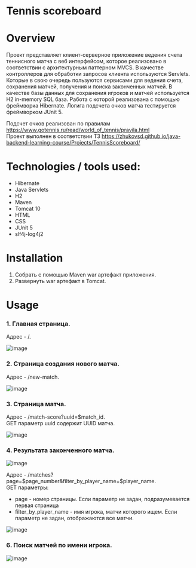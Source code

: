 # Tennis scoreboard

# Overview
Проект представляет клиент-серверное приложение ведения счета теннисного матча с веб интерфейсом, которое реализовано в соответствии с архитектурным паттерном MVCS.
В качестве контроллеров для обработки запросов клиента используются Servlets. Которые в свою очередь пользуются сервисами для ведения счета, сохранения матчей,
получения и поиска законченных матчей. В качестве базы данных для сохранения игроков и матчей используется H2 in-memory SQL база.
Работа с которой реализована с помощью фреймворка Hibernate. Логига подсчета очков матча тестируется фреймворком JUnit 5.

Подсчет очков реализован по правилам https://www.gotennis.ru/read/world_of_tennis/pravila.html  
Проект выполнен в соответствии ТЗ https://zhukovsd.github.io/java-backend-learning-course/Projects/TennisScoreboard/

# Technologies / tools used:
- Hibernate
- Java Servlets
- H2
- Maven
- Tomcat 10
- HTML
- CSS
- JUnit 5
- slf4j-log4j2

# Installation
1. Собрать c помощью Maven war артефакт приложения.
2. Развернуть war артефакт в Tomcat.

# Usage
### 1. Главная страница.  
  Адрес - /.  

  ![image](https://github.com/Nikitavj/Scoreboard/assets/134765675/6b1a31fb-0ff3-4f7e-8a31-f2f184f17663)

### 2. Страница создания нового матча.  
  Адрес - /new-match.

  ![image](https://github.com/Nikitavj/Scoreboard/assets/134765675/e87a903d-0803-4ba5-91e6-588d0190ec36)

### 3. Страница матча.  
   Адрес - /match-score?uuid=$match_id.  
   GET параметр uuid содержит UUID матча.
   
  ![image](https://github.com/Nikitavj/Scoreboard/assets/134765675/75abef11-912a-449d-ad76-0bfa2f3f5d83)

### 4. Результата законченного матча.

  ![image](https://github.com/Nikitavj/Scoreboard/assets/134765675/4f14bd39-a3ea-42cf-90ae-108d85154cb6)

   Адрес - /matches?page=$page_number&filter_by_player_name=$player_name.  
   GET параметры:  
   + page - номер страницы. Если параметр не задан, подразумевается первая страница  
   + filter_by_player_name - имя игрока, матчи которого ищем. Если параметр не задан, отображаются все матчи.  
   
![image](https://github.com/Nikitavj/Scoreboard/assets/134765675/29817d59-0cc5-4564-bf1e-846e9e19859c)

### 6. Поиск матчей по имени игрока.  
   
  ![image](https://github.com/Nikitavj/Scoreboard/assets/134765675/152209ca-ab29-48d4-9f35-7bec72fa71aa)

